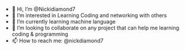 - 👋 Hi, I’m @Nickidiamond7
- 👀 I’m interested in Learning Coding and networking with others
- 🌱 I’m currently learning machine language
- 💞️ I’m looking to collaborate on any project that can help me learning coding & programming
- 📫 How to reach me: @nickdiamond7

<!---
Nickidiamond7/Nickidiamond7 is a ✨ special ✨ repository because its `README.md` (this file) appears on your GitHub profile.
You can click the Preview link to take a look at your changes.
--->
